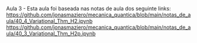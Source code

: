 Aula 3 - Esta aula foi baseada nas notas de aula dos seguinte links:
https://github.com/jonasmaziero/mecanica_quantica/blob/main/notas_de_aula/40_4_Variational_Thm_H2.ipynb
https://github.com/jonasmaziero/mecanica_quantica/blob/main/notas_de_aula/40_3_Variational_Thm_H2p.ipynb
